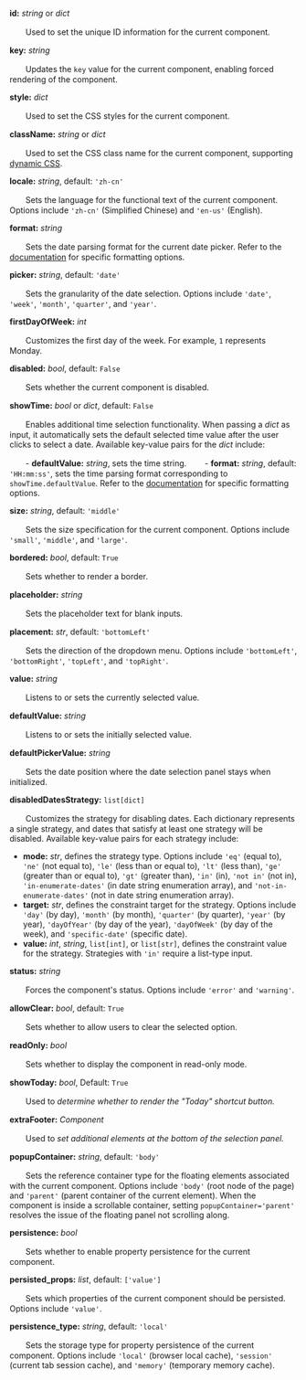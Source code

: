 **id:** *string* or *dict*

　　Used to set the unique ID information for the current component.

**key:** *string*

　　Updates the `key` value for the current component, enabling forced rendering of the component.

**style:** *dict*

　　Used to set the CSS styles for the current component.

**className:** *string* or *dict*

　　Used to set the CSS class name for the current component, supporting [dynamic CSS](/advanced-classname).

**locale:** *string*, default: `'zh-cn'`

　　Sets the language for the functional text of the current component. Options include `'zh-cn'` (Simplified Chinese) and `'en-us'` (English).

**format:** *string*

　　Sets the date parsing format for the current date picker. Refer to the [documentation](https://momentjscom.readthedocs.io/en/latest/moment/04-displaying/01-format/) for specific formatting options.

**picker:** *string*, default: `'date'`

　　Sets the granularity of the date selection. Options include `'date'`, `'week'`, `'month'`, `'quarter'`, and `'year'`.

**firstDayOfWeek:** *int*

　　Customizes the first day of the week. For example, `1` represents Monday.

**disabled:** *bool*, default: `False`

　　Sets whether the current component is disabled.

**showTime:** *bool* or *dict*, default: `False`

　　Enables additional time selection functionality. When passing a *dict* as input, it automatically sets the default selected time value after the user clicks to select a date. Available key-value pairs for the *dict* include:

　　- **defaultValue:** *string*, sets the time string.
　　- **format:** *string*, default: `'HH:mm:ss'`, sets the time parsing format corresponding to `showTime.defaultValue`. Refer to the [documentation](https://momentjscom.readthedocs.io/en/latest/moment/04-displaying/01-format/) for specific formatting options.

**size:** *string*, default: `'middle'`

　　Sets the size specification for the current component. Options include `'small'`, `'middle'`, and `'large'`.

**bordered:** *bool*, default: `True`

　　Sets whether to render a border.

**placeholder:** *string*

　　Sets the placeholder text for blank inputs.

**placement:** *str*, default: `'bottomLeft'`

　　Sets the direction of the dropdown menu. Options include `'bottomLeft'`, `'bottomRight'`, `'topLeft'`, and `'topRight'`.

**value:** *string*

　　Listens to or sets the currently selected value.

**defaultValue:** *string*

　　Listens to or sets the initially selected value.

**defaultPickerValue:** *string*

　　Sets the date position where the date selection panel stays when initialized.

**disabledDatesStrategy:** `list[dict]`

　　Customizes the strategy for disabling dates. Each dictionary represents a single strategy, and dates that satisfy at least one strategy will be disabled. Available key-value pairs for each strategy include:

  - **mode:** *str*, defines the strategy type. Options include `'eq'` (equal to), `'ne'` (not equal to), `'le'` (less than or equal to), `'lt'` (less than), `'ge'` (greater than or equal to), `'gt'` (greater than), `'in'` (in), `'not in'` (not in), `'in-enumerate-dates'` (in date string enumeration array), and `'not-in-enumerate-dates'` (not in date string enumeration array).
  - **target:** *str*, defines the constraint target for the strategy. Options include `'day'` (by day), `'month'` (by month), `'quarter'` (by quarter), `'year'` (by year), `'dayOfYear'` (by day of the year), `'dayOfWeek'` (by day of the week), and `'specific-date'` (specific date).
  - **value:** *int*, *string*, `list[int]`, or `list[str]`, defines the constraint value for the strategy. Strategies with `'in'` require a list-type input.

**status:** *string*

　　Forces the component's status. Options include `'error'` and `'warning'`.

**allowClear:** *bool*, default: `True`

　　Sets whether to allow users to clear the selected option.

**readOnly:** *bool*

　　Sets whether to display the component in read-only mode.

**showToday:** *bool*, Default: `True`

　　Used to *determine whether to render the "Today" shortcut button.*

**extraFooter:** *Component*

　　Used to *set additional elements at the bottom of the selection panel.*

**popupContainer:** *string*, default: `'body'`

　　Sets the reference container type for the floating elements associated with the current component. Options include `'body'` (root node of the page) and `'parent'` (parent container of the current element). When the component is inside a scrollable container, setting `popupContainer='parent'` resolves the issue of the floating panel not scrolling along.

**persistence:** *bool*

　　Sets whether to enable property persistence for the current component.

**persisted_props:** *list*, default: `['value']`

　　Sets which properties of the current component should be persisted. Options include `'value'`.

**persistence_type:** *string*, default: `'local'`

　　Sets the storage type for property persistence of the current component. Options include `'local'` (browser local cache), `'session'` (current tab session cache), and `'memory'` (temporary memory cache).